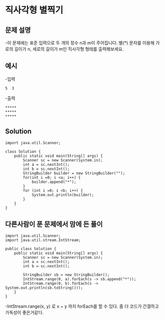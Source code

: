 # 직사각형 별찍기  

## 문제 설명
-이 문제에는 표준 입력으로 두 개의 정수 n과 m이 주어집니다. 별(*) 문자를 이용해 가로의 길이가 n, 세로의 길이가 m인 직사각형 형태를 출력해보세요.  

## 예시
-입력
```
5  3
```
-출력
```
*****
*****
*****
```

## Solution
```
import java.util.Scanner;

class Solution {
    public static void main(String[] args) {
        Scanner sc = new Scanner(System.in);
        int a = sc.nextInt();
        int b = sc.nextInt();
        StringBuilder builder = new StringBuilder("");
        for(int i =0; i <a; i++) {
            builder.append("*");
        }
        for (int i =0; i <b; i++) {
            System.out.println(builder);
        }
    }
}
```

## 다른사람이 푼 문제에서 맘에 든 풀이
```
import java.util.Scanner;
import java.util.stream.IntStream;

public class Solution {
    public static void main(String[] args) {
        Scanner sc = new Scanner(System.in);
        int a = sc.nextInt();
        int b = sc.nextInt();

        StringBuilder sb = new StringBuilder();
        IntStream.range(0, a).forEach(s -> sb.append("*"));
        IntStream.range(0, b).forEach(s -> System.out.println(sb.toString()));
    }
}
```
-IntStream.range(x, y) 로  x ~ y 까지 forEach를 할 수 있다. 좀 더 코드가 간결하고 가독성이 좋은거같다.

